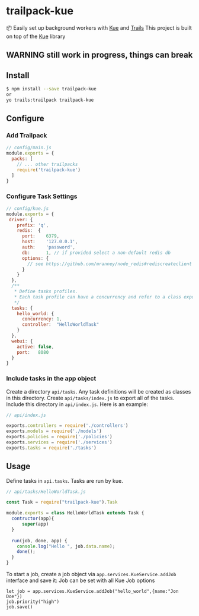 # trailpack-kue
📦 Easily set up background workers with [Kue](https://github.com/Automattic/kue) and [Trails](http://trailsjs.io)
This project is built on top of the [Kue](https://github.com/Automattic/kue) library

## WARNING still work in progress, things can break

## Install

```sh
$ npm install --save trailpack-kue
or
yo trails:trailpack trailpack-kue
```

## Configure

### Add Trailpack
```js
// config/main.js
module.exports = {
  packs: [
    // ... other trailpacks
    require('trailpack-kue')
  ]
}
```

### Configure Task Settings

```js
// config/kue.js
module.exports = {
 driver: {
    prefix: 'q',
    redis:  {
      port:    6379,
      host:    '127.0.0.1',
      auth:    'password',
      db:      1, // if provided select a non-default redis db
      options: {
        // see https://github.com/mranney/node_redis#rediscreateclient
      }
    }
  },
  /**
   * Define tasks profiles.
   * Each task profile can have a concurrency and refer to a class exposed in api.tasks
   */
  tasks: {
    hello_world: {
      concurrency: 1,
      controller:  "HelloWorldTask"
    }
  },
  webui: {
    active: false,
    port:   8080
  }
}
```

### Include tasks in the app object
Create a directory `api/tasks`.  Any task definitions will be created as classes in this directory.
Create  `api/tasks/index.js` to export all of the tasks.
Include this directory in `api/index.js`.  Here is an example:

```js
// api/index.js

exports.controllers = require('./controllers')
exports.models = require('./models')
exports.policies = require('./policies')
exports.services = require('./services')
exports.tasks = require('./tasks')
```

## Usage

Define tasks in `api.tasks`.  Tasks are run by kue.

```js
// api/tasks/HelloWorldTask.js

const Task = require("trailpack-kue").Task

module.exports = class HelloWorldTask extends Task {
  contructor(app){
      super(app)
  }
    
  run(job, done, app) {
    console.log("Hello ", job.data.name);
    done();
  }
}
```


To start a job, create a job object via `app.services.KueService.addJob` interface and save it:
Job can be set with all Kue Job options

```
let job = app.services.KueService.addJob("hello_world",{name:"Jon Doe"})
job.priority("high")
job.save()
```
